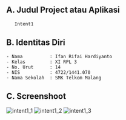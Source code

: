 ## A. Judul Project atau Aplikasi
       Intent1
 
## B. Identitas Diri
    - Nama          : Ifan Rifai Hardiyanto
    - Kelas         : XI RPL 3
    - No. Urut      : 14
    - NIS           : 4722/1441.070
    - Nama Sekolah  : SMK Telkom Malang
   
## C. Screenshoot
![intent1_1](https://cloud.githubusercontent.com/assets/22077698/22771947/82a3cc14-eecc-11e6-918c-be796cd5fbc1.jpg)
![intent1_2](https://cloud.githubusercontent.com/assets/22077698/22772762/20c3cd8c-eed1-11e6-9c32-124b1d3250b8.jpg)
![intent1_3](https://cloud.githubusercontent.com/assets/22077698/22772770/2795d7ea-eed1-11e6-9bc2-5fcc3209b1dd.jpg)
